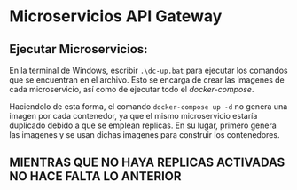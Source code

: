 # Microservicios API Gateway

## Ejecutar Microservicios:

En la terminal de Windows, escribir `.\dc-up.bat` para ejecutar los
comandos que se encuentran en el archivo. Esto se encarga de crear
las imagenes de cada microservicio, así como de ejecutar todo el
*docker-compose*.

Haciendolo de esta forma, el comando `docker-compose up -d` no genera
una imagen por cada contenedor, ya que el mismo microservicio estaría
duplicado debido a que se emplean replicas.
En su lugar, primero genera las imagenes y se usan dichas imagenes
para construir los contenedores.

## MIENTRAS QUE NO HAYA REPLICAS ACTIVADAS NO HACE FALTA LO ANTERIOR